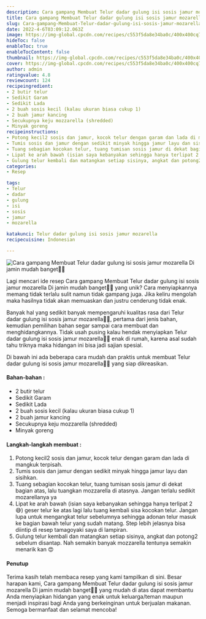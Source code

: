 ```yaml
---
description: Cara gampang Membuat Telur dadar gulung isi sosis jamur mozarella Di jamin mudah banget"
title: Cara gampang Membuat Telur dadar gulung isi sosis jamur mozarella Di jamin mudah banget
slug: Cara-gampang-Membuat-Telur-dadar-gulung-isi-sosis-jamur-mozarella-Di-jamin-mudah-banget
date: 2022-4-6T03:09:12.063Z
image: https://img-global.cpcdn.com/recipes/c553f5da8e34ba0c/400x400cq70/photo.jpg
hideToc: false
enableToc: true
enableTocContent: false
thumbnail: https://img-global.cpcdn.com/recipes/c553f5da8e34ba0c/400x400cq70/photo.jpg
cover: https://img-global.cpcdn.com/recipes/c553f5da8e34ba0c/400x400cq70/photo.jpg
author: admin
ratingvalue: 4.8
reviewcount: 124
recipeingredient:
- 2 butir telur
- Sedikit Garam
- Sedikit Lada
- 2 buah sosis kecil (kalau ukuran biasa cukup 1)
- 2 buah jamur kancing
- Secukupnya keju mozzarella (shredded)
- Minyak goreng
recipeinstructions:
- Potong kecil2 sosis dan jamur, kocok telur dengan garam dan lada di mangkuk terpisah.
- Tumis sosis dan jamur dengan sedikit minyak hingga jamur layu dan sisihkan.
- Tuang sebagian kocokan telur, tuang tumisan sosis jamur di dekat bagian atas, lalu tuangkan mozzarella di atasnya. Jangan terlalu sedikit mozarellanya ya
- Lipat ke arah bawah (isian saya kebanyakan sehingga hanya terlipat 2 😅) geser telur ke atas lagi lalu tuang kembali sisa kocokan telur. Jangan lupa untuk mengangkat telur sebelumnya sehingga adonan telur masuk ke bagian bawah telur yang sudah matang. Step lebih jelasnya bisa diintip di resep tamagoyaki saya di lampiran.
- Gulung telur kembali dan matangkan setiap sisinya, angkat dan potong2 sebelum disantap. Nah semakin banyak mozzarella tentunya semakin menarik kan 😍
categories:
- Resep

tags:
- Telur
- dadar
- gulung
- isi
- sosis
- jamur
- mozarella

katakunci: Telur dadar gulung isi sosis jamur mozarella
recipecuisine: Indonesian

---
```


![Cara gampang Membuat Telur dadar gulung isi sosis jamur mozarella Di jamin mudah banget👩‍🍳](https://img-global.cpcdn.com/recipes/c553f5da8e34ba0c/400x400cq70/photo.jpg)

Lagi mencari ide resep Cara gampang Membuat Telur dadar gulung isi sosis jamur mozarella Di jamin mudah banget👩‍🍳 yang unik? Cara menyiapkannya memang tidak terlalu sulit namun tidak gampang juga. Jika keliru mengolah maka hasilnya tidak akan memuaskan dan justru cenderung tidak enak.

Banyak hal yang sedikit banyak mempengaruhi kualitas rasa dari Telur dadar gulung isi sosis jamur mozarella👩‍🍳, pertama dari jenis bahan, kemudian pemilihan bahan segar sampai cara membuat dan menghidangkannya. Tidak usah pusing kalau hendak menyiapkan Telur dadar gulung isi sosis jamur mozarella👩‍🍳 enak di rumah, karena asal sudah tahu triknya maka hidangan ini bisa jadi sajian spesial.

Di bawah ini ada beberapa cara mudah dan praktis untuk membuat Telur dadar gulung isi sosis jamur mozarella👩‍🍳 yang siap dikreasikan.

<!--inarticleads1-->

#### Bahan-bahan :

- 2 butir telur
- Sedikit Garam
- Sedikit Lada
- 2 buah sosis kecil (kalau ukuran biasa cukup 1)
- 2 buah jamur kancing
- Secukupnya keju mozzarella (shredded)
- Minyak goreng

<!--inarticleads2-->

#### Langkah-langkah membuat :

1. Potong kecil2 sosis dan jamur, kocok telur dengan garam dan lada di mangkuk terpisah.
1. Tumis sosis dan jamur dengan sedikit minyak hingga jamur layu dan sisihkan.
1. Tuang sebagian kocokan telur, tuang tumisan sosis jamur di dekat bagian atas, lalu tuangkan mozzarella di atasnya. Jangan terlalu sedikit mozarellanya ya
1. Lipat ke arah bawah (isian saya kebanyakan sehingga hanya terlipat 2 😅) geser telur ke atas lagi lalu tuang kembali sisa kocokan telur. Jangan lupa untuk mengangkat telur sebelumnya sehingga adonan telur masuk ke bagian bawah telur yang sudah matang. Step lebih jelasnya bisa diintip di resep tamagoyaki saya di lampiran.
1. Gulung telur kembali dan matangkan setiap sisinya, angkat dan potong2 sebelum disantap. Nah semakin banyak mozzarella tentunya semakin menarik kan 😍

#### Penutup

Terima kasih telah membaca resep yang kami tampilkan di sini. Besar harapan kami, Cara gampang Membuat Telur dadar gulung isi sosis jamur mozarella Di jamin mudah banget👩‍🍳 yang mudah di atas dapat membantu Anda menyiapkan hidangan yang enak untuk keluarga/teman maupun menjadi inspirasi bagi Anda yang berkeinginan untuk berjualan makanan. Semoga bermanfaat dan selamat mencoba!